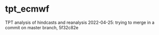 # tpt_ecmwf
TPT analysis of hindcasts and reanalysis
2022-04-25: trying to merge in a commit on master branch, 5f32c82e
